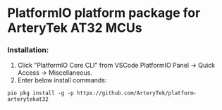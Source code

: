 # PlatformIO platform package for ArteryTek AT32 MCUs

### Installation:
1. Click "PlatformIO Core CLI" from VSCode PlatformIO Panel -> Quick Access -> Miscellaneous.
2. Enter below install commands:
``` 
pio pkg install -g -p https://github.com/ArteryTek/platform-arterytekat32
```